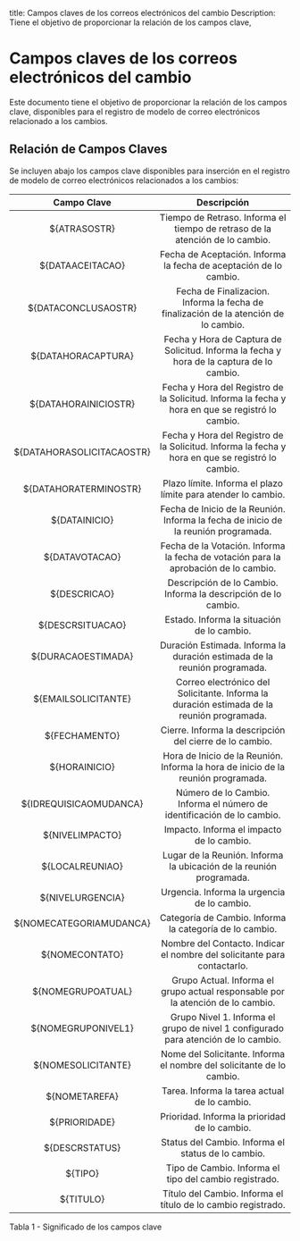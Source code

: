 title: Campos claves de los correos electrónicos del cambio
Description: Tiene el objetivo de proporcionar la relación de los campos clave,
# Campos claves de los correos electrónicos del cambio

Este documento tiene el objetivo de proporcionar la relación de los campos clave, disponibles para el registro de modelo de correo electrónicos relacionado a los cambios.

Relación de Campos Claves
-------------------------

Se incluyen abajo los campos clave disponibles para inserción en el registro de
modelo de correo electrónicos relacionados a los cambios:

|      **Campo Clave**      |                                                **Descripción**                                                |
|:-------------------------:|:-------------------------------------------------------------------------------------------------------------:|
|        ${ATRASOSTR}       |           Tiempo de Retraso. Informa el tiempo de retraso de la atención de lo cambio.           |
|      ${DATAACEITACAO}     |                 Fecha de Aceptación. Informa la fecha de aceptación de lo cambio.                 |
|    ${DATACONCLUSAOSTR}    |       Fecha de Finalizacion. Informa la fecha de finalización de la atención de lo cambio.       |
|     ${DATAHORACAPTURA}    |     Fecha y Hora de Captura de Solicitud. Informa la fecha y hora de la captura de lo cambio.    |
|    ${DATAHORAINICIOSTR}   | Fecha y Hora del Registro de la Solicitud. Informa la fecha y hora en que se registró lo cambio. |
| ${DATAHORASOLICITACAOSTR} | Fecha y Hora del Registro de la Solicitud. Informa la fecha y hora en que se registró lo cambio. |
|   ${DATAHORATERMINOSTR}   |                   Plazo límite. Informa el plazo límite para atender lo cambio.                  |
|       ${DATAINICIO}       |              Fecha de Inicio de la Reunión. Informa la fecha de inicio de la reunión programada.              |
|       ${DATAVOTACAO}      |        Fecha de la Votación. Informa la fecha de votación para la aprobación de lo cambio.       |
|        ${DESCRICAO}       |            Descripción de lo Cambio. Informa la descripción de lo cambio.           |
|      ${DESCRSITUACAO}     |                            Estado. Informa la situación de lo cambio.                            |
|     ${DURACAOESTIMADA}    |                   Duración Estimada. Informa la duración estimada de la reunión programada.                   |
|    ${EMAILSOLICITANTE}    |           Correo electrónico del Solicitante. Informa la duración estimada de la reunión programada.          |
|       ${FECHAMENTO}       |                      Cierre. Informa la descripción del cierre de lo cambio.                     |
|       ${HORAINICIO}       |               Hora de Inicio de la Reunión. Informa la hora de inicio de la reunión programada.               |
|   ${IDREQUISICAOMUDANCA}  |        Número de lo Cambio. Informa el número de identificación de lo cambio.       |
|      ${NIVELIMPACTO}      |                             Impacto. Informa el impacto de lo cambio.                            |
|      ${LOCALREUNIAO}      |                      Lugar de la Reunión. Informa la ubicación de la reunión programada.                      |
|      ${NIVELURGENCIA}     |                            Urgencia. Informa la urgencia de lo cambio.                           |
|  ${NOMECATEGORIAMUDANCA}  |                      Categoría de Cambio. Informa la categoría de lo cambio.                     |
|       ${NOMECONTATO}      |                    Nombre del Contacto. Indicar el nombre del solicitante para contactarlo.                   |
|     ${NOMEGRUPOATUAL}     |          Grupo Actual. Informa el grupo actual responsable por la atención de lo cambio.         |
|     ${NOMEGRUPONIVEL1}    |        Grupo Nivel 1. Informa el grupo de nivel 1 configurado para atención de lo cambio.        |
|     ${NOMESOLICITANTE}    |               Nome del Solicitante. Informa el nombre del solicitante de lo cambio.              |
|       ${NOMETAREFA}       |                           Tarea. Informa la tarea actual de lo cambio.                           |
|       ${PRIORIDADE}       |                           Prioridad. Informa la prioridad de lo cambio.                          |
|       ${DESCRSTATUS}      |                        Status del Cambio. Informa el status de lo cambio.                        |
|          ${TIPO}          |               Tipo de Cambio. Informa el tipo del cambio registrado.              |
|         ${TITULO}         |                   Título del Cambio. Informa el título de lo cambio registrado.                  |

Tabla 1 - Significado de los campos clave

<!-- !!! tip "About"

    <b>Product/Version:</b> CITSmart | 8.00 &nbsp;&nbsp;
    <b>Updated:</b>01/28/2021 – Larissa Lourenço
